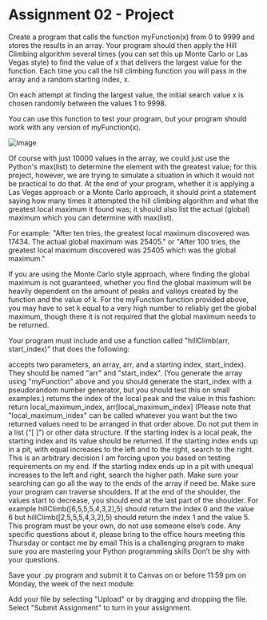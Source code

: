 # Assignment 02 - Project

Create a program that calls the function myFunction(x) from 0 to 9999 and stores the results in an array. Your program should then apply the Hill Climbing algorithm several times (you can set this up Monte Carlo or Las Vegas style) to find the value of x that delivers the largest value for the function. Each time you call the hill climbing function you will pass in the array and a random starting index, x.

On each attempt at finding the largest value, the initial search value x is chosen randomly between the values 1 to 9998.

You can use this function to test your program, but your program should work with any version of myFunction(x).

![image](https://github.com/user-attachments/assets/94e32ec8-2e26-47f9-bcc7-6fcde693195b)


Of course with just 10000 values in the array, we could just use the Python's max(list) to determine the element with the greatest value; for this project, however, we are trying to simulate a situation in which it would not be practical to do that. At the end of your program, whether it is applying a Las Vegas approach or a Monte Carlo approach, it should print a statement saying how many times it attempted the hill climbing algorithm and what the greatest local maximum it found was; it should also list the actual (global) maximum which you can determine with max(list).

For example: "After ten tries, the greatest local maximum discovered was 17434. The actual global maximum was 25405." or "After 100 tries, the greatest local maximum discovered was 25405 which was the global maximum." 

If you are using the Monte Carlo style approach, where finding the global maximum is not guaranteed, whether you find the global maximum will be heavily dependent on the amount of peaks and valleys created by the function and the value of k. For the myFunction function provided above, you may have to set k equal to a very high number to reliably get the global maximum, though there it is not required that the global maximum needs to be returned. 

Your program must include and use a function called "hillClimb(arr, start_index)" that does the following:

accepts two parameters, an array, arr, and a starting index, start_index). They should be named "arr" and "start_index". (You generate the array using "myFunction" above and you should generate the start_index with a pseudorandom number generator, but you should test this on small examples.)
returns the index of the local peak and the value in this fashion: return local_maximum_index, arr[local_maximum_index] (Please note that "local_maximum_index" can be called whatever you want but the two returned values need to be arranged in that order above. Do not put them in a list ("[ ]") or other data structure.
If the starting index is a local peak, the starting index and its value should be returned.
If the starting index ends up in a pit, with equal increases to the left and to the right, search to the right. This is an arbitrary decision I am forcing upon you based on testing requirements on my end.
If the starting index ends up in a pit with unequal increases to the left and right, search the higher path.
Make sure your searching can go all the way to the ends of the array if need be.
Make sure your program can traverse shoulders. If at the end of the shoulder, the values start to decrease, you should end at the last part of the shoulder. For example hillClimb([6,5,5,5,4,3,2],5) should return the index 0 and the value 6 but hillClimb([2,5,5,5,4,3,2],5) should return the index 1 and the value 5.
This program must be your own, do not use someone else’s code. Any specific questions about it, please bring to the office hours meeting this Thursday or contact me by email This is a challenging program to make sure you are mastering your Python programming skills Don’t be shy with your questions.

Save your .py program and submit it to Canvas on or before 11:59 pm on Monday, the week of the next module:

Add your file by selecting "Upload" or by dragging and dropping the file.
Select "Submit Assignment" to turn in your assignment.

